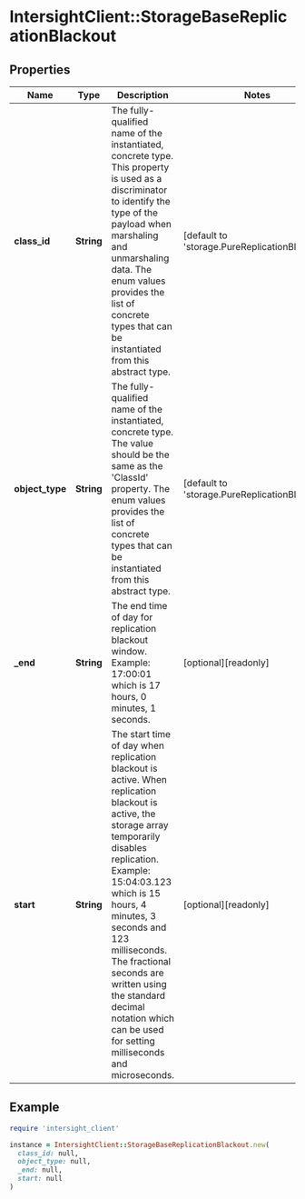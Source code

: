 # IntersightClient::StorageBaseReplicationBlackout

## Properties

| Name | Type | Description | Notes |
| ---- | ---- | ----------- | ----- |
| **class_id** | **String** | The fully-qualified name of the instantiated, concrete type. This property is used as a discriminator to identify the type of the payload when marshaling and unmarshaling data. The enum values provides the list of concrete types that can be instantiated from this abstract type. | [default to &#39;storage.PureReplicationBlackout&#39;] |
| **object_type** | **String** | The fully-qualified name of the instantiated, concrete type. The value should be the same as the &#39;ClassId&#39; property. The enum values provides the list of concrete types that can be instantiated from this abstract type. | [default to &#39;storage.PureReplicationBlackout&#39;] |
| **_end** | **String** | The end time of day for replication blackout window. Example: 17:00:01 which is 17 hours, 0 minutes, 1 seconds. | [optional][readonly] |
| **start** | **String** | The start time of day when replication blackout is active. When replication blackout is active, the storage array temporarily disables replication. Example: 15:04:03.123 which is 15 hours, 4 minutes, 3 seconds and 123 milliseconds. The fractional seconds are written using the standard decimal notation which can be used for setting milliseconds and microseconds. | [optional][readonly] |

## Example

```ruby
require 'intersight_client'

instance = IntersightClient::StorageBaseReplicationBlackout.new(
  class_id: null,
  object_type: null,
  _end: null,
  start: null
)
```

